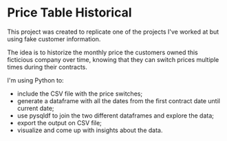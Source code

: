 # Price Table Historical

This project was created to replicate one of the projects I've worked at but using fake customer information. 

The idea is to historize the monthly price the customers owned this ficticious company over time, knowing that they can switch prices multiple times during their contracts. 

I'm using Python to:
- include the CSV file with the price switches;
- generate a dataframe with all the dates from the first contract date until current date;
- use pysqldf to join the two different dataframes and explore the data;
- export the output on CSV file;
- visualize and come up with insights about the data.
